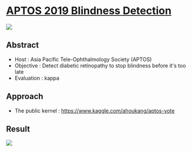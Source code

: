 # [APTOS 2019 Blindness Detection](https://www.kaggle.com/c/aptos2019-blindness-detection)

![](https://github.com/choco9966/Kaggle/blob/master/APTOS%202019%20Blindness%20Detection/image/header.png)

## Abstract 

- Host :  Asia Pacific Tele-Ophthalmology Society (APTOS) 
- Objective : Detect diabetic retinopathy to stop blindness before it's too late
- Evaluation : kappa

## Approach 

- The public kernel :  https://www.kaggle.com/ahoukang/aptos-vote 

## Result 

![](https://github.com/choco9966/Kaggle/blob/master/APTOS%202019%20Blindness%20Detection/image/result.PNG)
